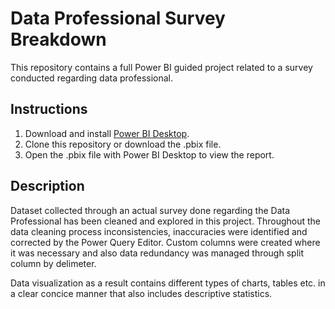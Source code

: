 # Data Professional Survey Breakdown

This repository contains a full Power BI guided project related to a survey conducted regarding data professional.

## Instructions
1. Download and install [Power BI Desktop](https://powerbi.microsoft.com/desktop/).
2. Clone this repository or download the .pbix file.
3. Open the .pbix file with Power BI Desktop to view the report.

## Description
Dataset collected through an actual survey done regarding the Data Professional has been cleaned and explored in this project.
Throughout the data cleaning process inconsistencies, inaccuracies were identified and corrected by the Power Query Editor.
Custom columns were created where it was necessary and also data redundancy was managed through split column by delimeter.

Data visualization as a result contains different types of charts, tables etc. in a clear concice manner that also includes descriptive statistics. 


